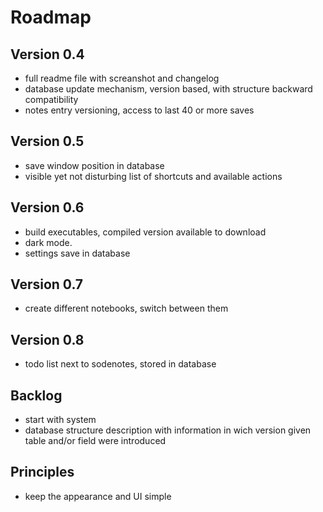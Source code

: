 # Roadmap

## Version 0.4

- full readme file with screanshot and changelog
- database update mechanism, version based, with structure backward compatibility
- notes entry versioning, access to last 40 or more saves

## Version 0.5

- save window position in database
- visible yet not disturbing list of shortcuts and available actions

## Version 0.6

- build executables, compiled version available to download
- dark mode. 
- settings save in database

## Version 0.7

- create different notebooks, switch between them

## Version 0.8

- todo list next to sodenotes, stored in database

## Backlog

- start with system
- database structure description with information in wich version given table and/or field were introduced

## Principles

- keep the appearance and UI simple
